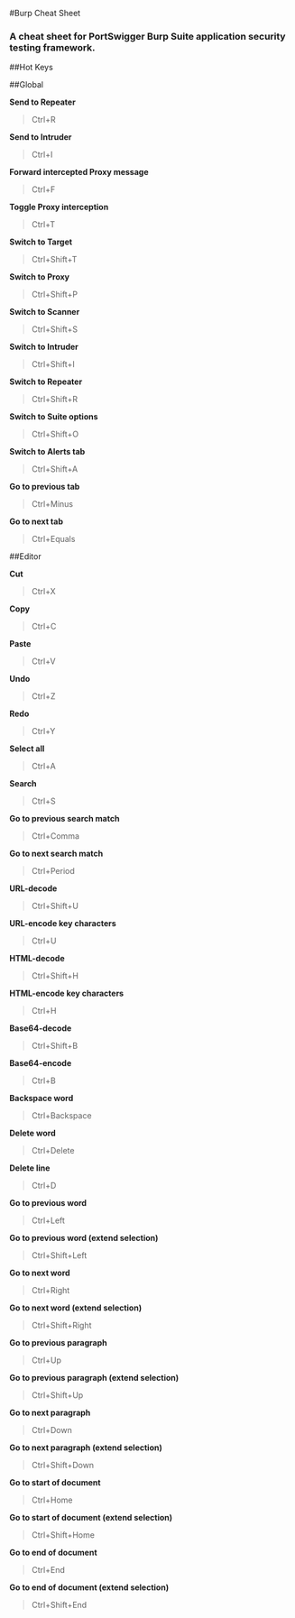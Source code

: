 #Burp Cheat Sheet

### A cheat sheet for PortSwigger Burp Suite application security testing framework.


##Hot Keys

##Global

**Send to Repeater**

> Ctrl+R

**Send to Intruder**

> Ctrl+I

**Forward intercepted Proxy message**

> Ctrl+F

**Toggle Proxy interception**

> Ctrl+T

**Switch to Target**

> Ctrl+Shift+T

**Switch to Proxy**

> Ctrl+Shift+P

**Switch to Scanner**

> Ctrl+Shift+S

**Switch to Intruder**

> Ctrl+Shift+I

**Switch to Repeater**

> Ctrl+Shift+R

**Switch to Suite options**

> Ctrl+Shift+O

**Switch to Alerts tab**

> Ctrl+Shift+A

**Go to previous tab**

> Ctrl+Minus

**Go to next tab**

> Ctrl+Equals

##Editor

**Cut**

> Ctrl+X

**Copy**

> Ctrl+C

**Paste**

> Ctrl+V

**Undo**

> Ctrl+Z

**Redo**

> Ctrl+Y

**Select all**

> Ctrl+A

**Search**
> Ctrl+S

**Go to previous search match**

> Ctrl+Comma

**Go to next search match**

> Ctrl+Period

**URL-decode**

> Ctrl+Shift+U

**URL-encode key characters**

> Ctrl+U

**HTML-decode**

> Ctrl+Shift+H

**HTML-encode key characters**

> Ctrl+H

**Base64-decode**

> Ctrl+Shift+B

**Base64-encode**

> Ctrl+B

**Backspace word**

> Ctrl+Backspace

**Delete word**

> Ctrl+Delete

**Delete line**

> Ctrl+D

**Go to previous word**

> Ctrl+Left

**Go to previous word (extend selection)**

> Ctrl+Shift+Left

**Go to next word**

> Ctrl+Right

**Go to next word (extend selection)**

> Ctrl+Shift+Right

**Go to previous paragraph**

> Ctrl+Up

**Go to previous paragraph (extend selection)**

> Ctrl+Shift+Up

**Go to next paragraph**

> Ctrl+Down

**Go to next paragraph (extend selection)**

> Ctrl+Shift+Down

**Go to start of document**

> Ctrl+Home

**Go to start of document (extend selection)**

> Ctrl+Shift+Home

**Go to end of document**

> Ctrl+End

**Go to end of document (extend selection)**

> Ctrl+Shift+End
